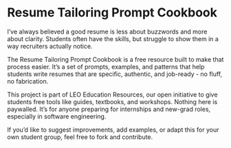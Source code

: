 # Resume Tailoring Prompt Cookbook

I’ve always believed a good resume is less about buzzwords and more about clarity. Students often have the skills, but struggle to show them in a way recruiters actually notice.  

The Resume Tailoring Prompt Cookbook is a free resource built to make that process easier. It’s a set of prompts, examples, and patterns that help students write resumes that are specific, authentic, and job-ready - no fluff, no fabrication.  

This project is part of LEO Education Resources, our open initiative to give students free tools like guides, textbooks, and workshops. Nothing here is paywalled. It’s for anyone preparing for internships and new-grad roles, especially in software engineering.  

If you’d like to suggest improvements, add examples, or adapt this for your own student group, feel free to fork and contribute.  
